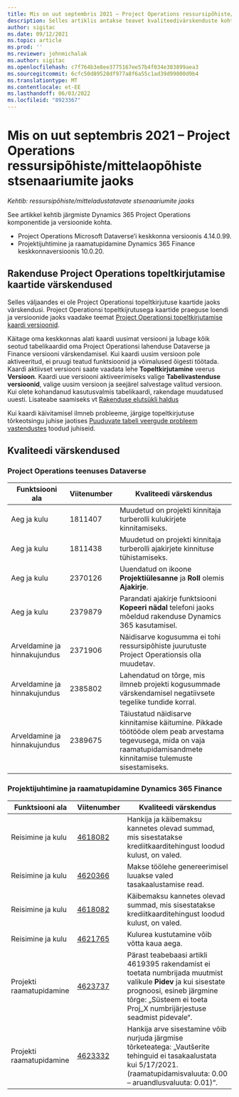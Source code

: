 ```yaml
---
title: Mis on uut septembris 2021 – Project Operations ressursipõhiste/mittelaopõhiste stsenaariumite jaoks
description: Selles artiklis antakse teavet kvaliteedivärskenduste kohta, mis on saadaval projektitoimingute 2021. aasta septembri väljaandes ressursi-/ladustamata põhistsenaariumide jaoks.
author: sigitac
ms.date: 09/12/2021
ms.topic: article
ms.prod: ''
ms.reviewer: johnmichalak
ms.author: sigitac
ms.openlocfilehash: c7f764b3e8ee3775167ee57b4f034e383899aea3
ms.sourcegitcommit: 6cfc50d89528df977a8f6a55c1ad39d99800d9b4
ms.translationtype: MT
ms.contentlocale: et-EE
ms.lasthandoff: 06/03/2022
ms.locfileid: "8923367"
---
```

# <a name="whats-new-september-2021---project-operations-for-resourcenon-stocked-based-scenarios"></a>Mis on uut septembris 2021 – Project Operations ressursipõhiste/mittelaopõhiste stsenaariumite jaoks

*Kehtib: ressursipõhiste/mitteladustatavate stsenaariumite jaoks*

See artikkel kehtib järgmiste Dynamics 365 Project Operations komponentide ja versioonide kohta.

   - Project Operations Microsoft Dataverse’i keskkonna versioonis 4.14.0.99.
   - Projektijuhtimine ja raamatupidamine Dynamics 365 Finance keskkonnaversioonis 10.0.20.

## <a name="project-operations-dual-write-maps-updates"></a>Rakenduse Project Operations topeltkirjutamise kaartide värskendused

Selles väljaandes ei ole Project Operationsi topeltkirjutuse kaartide jaoks värskendusi. Project Operationsi topeltkijrutusega kaartide praeguse loendi ja versioonide jaoks vaadake teemat [Project Operationsi topeltkirjutamise kaardi versioonid](../environment/resource-dual-write-maps.md).

Käitage oma keskkonnas alati kaardi uusimat versiooni ja lubage kõik seotud tabelikaardid oma Project Operationsi lahenduse Dataverse ja Finance versiooni värskendamisel. Kui kaardi uusim versioon pole aktiveeritud, ei pruugi teatud funktsioonid ja võimalused õigesti töötada. Kaardi aktiivset versiooni saate vaadata lehe **Topeltkirjutamine** veerus **Versioon**. Kaardi uue versiooni aktiveerimiseks valige **Tabelivastenduse versioonid**, valige uusim versioon ja seejärel salvestage valitud versioon. Kui olete kohandanud kasutusvalmis tabelikaardi, rakendage muudatused uuesti. Lisateabe saamiseks vt [Rakenduse elutsükli haldus](/dynamics365/fin-ops-core/dev-itpro/data-entities/dual-write/app-lifecycle-management)

Kui kaardi käivitamisel ilmneb probleeme, järgige topeltkirjutuse tõrkeotsingu juhise jaotises [Puuduvate tabeli veergude probleem vastendustes](/dynamics365/fin-ops-core/dev-itpro/data-entities/dual-write/dual-write-troubleshooting-finops-upgrades#missing-table-columns-issue-on-maps) toodud juhiseid.

## <a name="quality-updates"></a>Kvaliteedi värskendused

### <a name="project-operations-on-dataverse"></a>Project Operations teenuses Dataverse

| **Funktsiooni ala** | **Viitenumber** | **Kvaliteedi värskendus** |
| --- | --- | --- |
| Aeg ja kulu | 1811407 | Muudetud on projekti kinnitaja turberolli kulukirjete kinnitamiseks. |
| Aeg ja kulu | 1811438 | Muudetud on projekti kinnitaja turberolli ajakirjete kinnituse tühistamiseks. |
| Aeg ja kulu | 2370126 | Uuendatud on ikoone **Projektiülesanne** ja **Roll** olemis **Ajakirje**. |
| Aeg ja kulu | 2379879 | Parandati ajakirje funktsiooni **Kopeeri nädal** telefoni jaoks mõeldud rakenduse Dynamics 365 kasutamisel. |
| Arveldamine ja hinnakujundus | 2371906 | Näidisarve kogusumma ei tohi ressursipõhiste juurutuste Project Operationsis olla muudetav. |
| Arveldamine ja hinnakujundus | 2385802 | Lahendatud on tõrge, mis ilmneb projekti kogusummade värskendamisel negatiivsete tegelike tundide korral. |
| Arveldamine ja hinnakujundus | 2389675 | Täiustatud näidisarve kinnitamise käitumine. Pikkade töötööde olem peab arvestama tegevusega, mida on vaja raamatupidamisandmete kinnitamise tulemuste sisestamiseks. |

### <a name="project-management-and-accounting-in-dynamics-365-finance"></a>Projektijuhtimine ja raamatupidamine Dynamics 365 Finance

| Funktsiooni ala | Viitenumber | Kvaliteedi värskendus |
| --- | --- | --- |
| Reisimine ja kulu | [4618082](https://fix.lcs.dynamics.com/Issue/Details?kb=4618082&amp;bugId=583101&amp;dbType=3&amp;qc=9c85ac8ca1e5e9cd07fac9e9aa2cb0914724e28b86ad3339dacf7741f554c605) | Hankija ja käibemaksu kannetes olevad summad, mis sisestatakse krediitkaarditehingust loodud kulust, on valed. |
| Reisimine ja kulu | [4620366](https://fix.lcs.dynamics.com/Issue/Details?kb=4620366&amp;bugId=579485&amp;dbType=3&amp;qc=e864789bd95505ea624c537d585bf113c2de60b97c88439d44693dbd85aa8e92) | Makse töölehe genereerimisel luuakse valed tasakaalustamise read. |
| Reisimine ja kulu | [4618082](https://fix.lcs.dynamics.com/Issue/Details?kb=4618082&amp;bugId=583101&amp;dbType=3&amp;qc=9c85ac8ca1e5e9cd07fac9e9aa2cb0914724e28b86ad3339dacf7741f554c605) | Käibemaksu kannetes olevad summad, mis sisestatakse krediitkaarditehingust loodud kulust, on valed. |
| Reisimine ja kulu | [4621765](https://fix.lcs.dynamics.com/Issue/Details?kb=4621765&amp;bugId=587306&amp;dbType=3&amp;qc=6fbfad0123d4e95eaf8d5a5a2f6c354577c991b7905c852ab02d1f94e728a876) | Kulurea kustutamine võib võtta kaua aega. |
| Projekti raamatupidamine | [4623737](https://fix.lcs.dynamics.com/Issue/Details?kb=4623737&amp;bugId=598109&amp;dbType=3&amp;qc=4101fc5865201e21815299f2ff11ae46d5d5370510868df86c25ee09a8ca1a0c) | Pärast teabebaasi artikli 4619395 rakendamist ei toetata numbrijada muutmist valikule **Pidev** ja kui sisestate prognoosi, esineb järgmine tõrge: „Süsteem ei toeta Proj_X numbrijärjestuse seadmist pidevale“. |
| Projekti raamatupidamine | [4623332](https://fix.lcs.dynamics.com/Issue/Details?kb=4623332&amp;bugId=586034&amp;dbType=3&amp;qc=2f64bb1977c4a9c9dd2ce9de7e72230b86eca14b6295c5bbfb614ea97ad81caf) | Hankija arve sisestamine võib nurjuda järgmise tõrketeatega: „Vautšerite tehinguid ei tasakaalustata kui 5/17/2021. (raamatupidamisvaluuta: 0.00 – aruandlusvaluuta: 0.01)“. |

